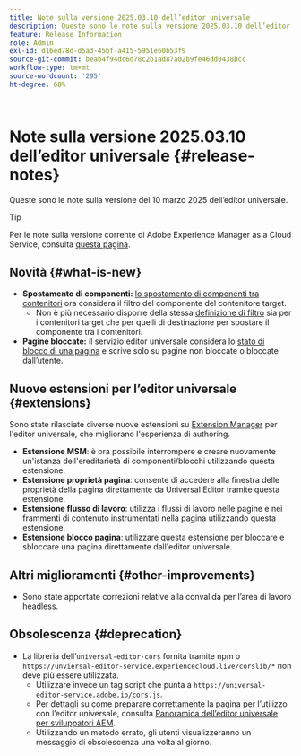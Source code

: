 ```yaml
---
title: Note sulla versione 2025.03.10 dell’editor universale
description: Queste sono le note sulla versione 2025.03.10 dell’editor universale.
feature: Release Information
role: Admin
exl-id: d16ed78d-d5a3-45bf-a415-5951e60b53f9
source-git-commit: beab4f94dc6d78c2b1ad87a02b9fe46dd0438bcc
workflow-type: tm+mt
source-wordcount: '295'
ht-degree: 68%

---
```



# Note sulla versione 2025.03.10 dell’editor universale {#release-notes}

Queste sono le note sulla versione del 10 marzo 2025 dell’editor universale.

>[!TIP]
>
>Per le note sulla versione corrente di Adobe Experience Manager as a Cloud Service, consulta [questa pagina](/help/release-notes/release-notes-cloud/release-notes-current.md).

## Novità {#what-is-new}

* **Spostamento di componenti:** [lo spostamento di componenti tra contenitori](/help/sites-cloud/authoring/universal-editor/authoring.md#reordering-components) ora considera il filtro del componente del contenitore target.
   * Non è più necessario disporre della stessa [definizione di filtro](/help/implementing/universal-editor/filtering.md) sia per i contenitori target che per quelli di destinazione per spostare il componente tra i contenitori.
* **Pagine bloccate:** il servizio editor universale considera lo [stato di blocco di una pagina](/help/sites-cloud/authoring/sites-console/managing-pages.md#locking-a-page) e scrive solo su pagine non bloccate o bloccate dall’utente.

## Nuove estensioni per l’editor universale {#extensions}

Sono state rilasciate diverse nuove estensioni su [Extension Manager](https://developer.adobe.com/uix/docs/extension-manager/) per l&#39;editor universale, che migliorano l&#39;esperienza di authoring.

* **Estensione MSM**: è ora possibile interrompere e creare nuovamente un&#39;istanza dell&#39;ereditarietà di componenti/blocchi utilizzando questa estensione.
* **Estensione proprietà pagina**: consente di accedere alla finestra delle proprietà della pagina direttamente da Universal Editor tramite questa estensione.
* **Estensione flusso di lavoro**: utilizza i flussi di lavoro nelle pagine e nei frammenti di contenuto instrumentati nella pagina utilizzando questa estensione.
* **Estensione blocco pagina**: utilizzare questa estensione per bloccare e sbloccare una pagina direttamente dall&#39;editor universale.

## Altri miglioramenti {#other-improvements}

* Sono state apportate correzioni relative alla convalida per l’area di lavoro headless.

## Obsolescenza {#deprecation}

* La libreria dell’`universal-editor-cors` fornita tramite npm o `https://unviersal-editor-service.experiencecloud.live/corslib/*` non deve più essere utilizzata.
   * Utilizzare invece un tag script che punta a `https://universal-editor-service.adobe.io/cors.js`.
   * Per dettagli su come preparare correttamente la pagina per l’utilizzo con l’editor universale, consulta [Panoramica dell’editor universale per sviluppatori AEM](/help/implementing/universal-editor/developer-overview.md).
   * Utilizzando un metodo errato, gli utenti visualizzeranno un messaggio di obsolescenza una volta al giorno.
